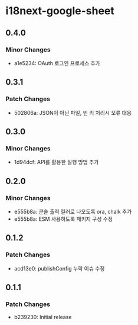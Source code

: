 # i18next-google-sheet

## 0.4.0

### Minor Changes

- a1e5234: OAuth 로그인 프로세스 추가

## 0.3.1

### Patch Changes

- 502806a: JSON이 아닌 파일, 빈 키 처리시 오류 대응

## 0.3.0

### Minor Changes

- 1d94dcf: API를 활용한 실행 방법 추가

## 0.2.0

### Minor Changes

- e555b8a: 콘솔 출력 컬러로 나오도록 ora, chalk 추가
- e555b8a: ESM 사용하도록 패키지 구성 수정

## 0.1.2

### Patch Changes

- acd13e0: publishConfig 누락 이슈 수정

## 0.1.1

### Patch Changes

- b239230: Initial release
